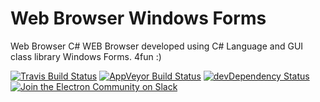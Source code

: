 # Web Browser Windows Forms
Web Browser C#
WEB Browser developed using C# Language and GUI class library Windows Forms. 
4fun :)



[
![Travis Build Status](https://travis-ci.org/electron/electron.svg?branch=master)](https://github.com/mohamedosama914/Visual-Studio-Projects)
[![AppVeyor Build Status](https://ci.appveyor.com/api/projects/status/kvxe4byi7jcxbe26/branch/master?svg=true)](#)
[![devDependency Status](https://david-dm.org/electron/electron/dev-status.svg)](#)
[![Join the Electron Community on Slack](http://atom-slack.herokuapp.com/badge.svg)](#)
